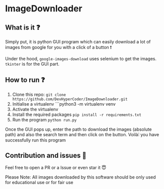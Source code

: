 # ImageDownloader

## What is it ❓ 
Simply put, it is python GUI program which can easily download a lot of images from google for you with a click of a button ❗ 

Under the hood, ```google-images-download``` uses selenium to get the images. ```tkinter``` is for the GUI part.

## How to run ❓ 
1. Clone this repo: ```git clone https://github.com/DevHyperCoder/ImageDownloader.git```
2. Initialise a virtualenv ```python3 -m virtualenv venv
3. Activate the virtualenv
4. Install the required packages ```pip install -r requirements.txt```
5. Run the program ```python run.py```

Once the GUI pops up, enter the path to download the images (absolute path) and also the search term and then click on the button. Voilà❕ you have successfully run this program

## Contribution and issues 🐛 
Feel free to open a PR or a Issue or even star it 😇 

Please Note: All images downloaded by this software should be only used for educational use or for fair use

